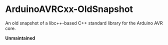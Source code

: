 # ArduinoAVRCxx-OldSnapshot

An old snapshot of a libc++-based C++ standard library for the Arduino AVR core.

**Unmaintained**
